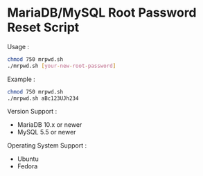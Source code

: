 # MariaDB/MySQL Root Password Reset Script

Usage :

```bash
chmod 750 mrpwd.sh
./mrpwd.sh [your-new-root-password]
```

Example :

```bash
chmod 750 mrpwd.sh
./mrpwd.sh aBc123UJh234
```

Version Support :

- MariaDB 10.x or newer
- MySQL 5.5 or newer

Operating System Support :

- Ubuntu
- Fedora
